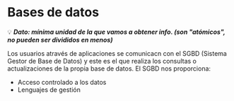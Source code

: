 # Bases de datos

:bulb: ***Dato: mínima unidad de la que vamos a obtener info. (son "atómicos", no pueden ser divididos en menos)***

Los usuarios através de aplicaciones se comunicacn con el SGBD (Sistema Gestor de Base de Datos) y este es el que realiza los consultas o actualizaciones de la propia base de datos.
El SGBD nos proporciona:
+ Acceso controlado a los datos
+ Lenguajes de gestión
